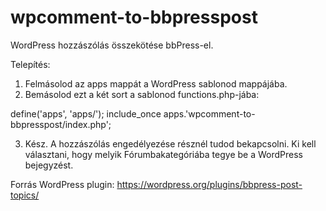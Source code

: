 # wpcomment-to-bbpresspost
WordPress hozzászólás összekötése bbPress-el. 

Telepítés:

1) Felmásolod az apps mappát a WordPress sablonod mappájába. 
2) Bemásolod ezt a két sort a sablonod functions.php-jába:

define('apps', 'apps/');
include_once apps.'wpcomment-to-bbpresspost/index.php';

3) Kész. A hozzászólás engedélyezése résznél tudod bekapcsolni. Ki kell választani, hogy melyik Fórumbakategóriába tegye be a WordPress bejegyzést. 

Forrás WordPress plugin: https://wordpress.org/plugins/bbpress-post-topics/
